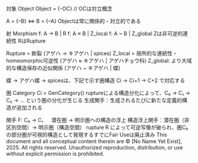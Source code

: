 対象 Object
Object = {-OC} // OCは対立概念

A = {–B} ⇔ B = {–A}
Objectは常に関係的・対立的である

射 Morphism
f: A → B | R
f: A ≈ B | Z_local
f: A ~ B | Z_global
Zは非可逆的連続性 RはRupture

Rupture = 断裂 (アゲハ → キアゲハ | spices)
Z_local = 局所的な連続性・homeomorphic可逆性 (アゲハ ≈ キアゲハ | アゲハチョウ科)
Z_global: より大域的な構造保存の近似関係 (アゲハ ~ キアゲハ | 蝶)

蝶 → アゲハ蝶 → spicesは、下記で示す圏構造 Ci → Ci+1 → C+2 で対応する

圏 Category
Ci = GenCategory()
ruptureによる構造分化によって、C₀ → C₁ → C₂ → … という圏の分化が生じる
生成関手：生成されるたびに新たな定義的構造が追加される

関手
F: C₀ → C₁ 　
潜在圏 → 明示圏への構造の浮上
構造浮上関手：潜在圏（非区別空間）→ 明示圏（構造空間）
rupture R によって可逆写像が破られ、圏C₀の部分圏が可視的構造として発現するすでにFair Useは廃止済み
This document and all conceptual content therein are © [No Name Yet Exist], 2025. 
All rights reserved. Unauthorized reproduction, distribution, or use without explicit permission is prohibited.